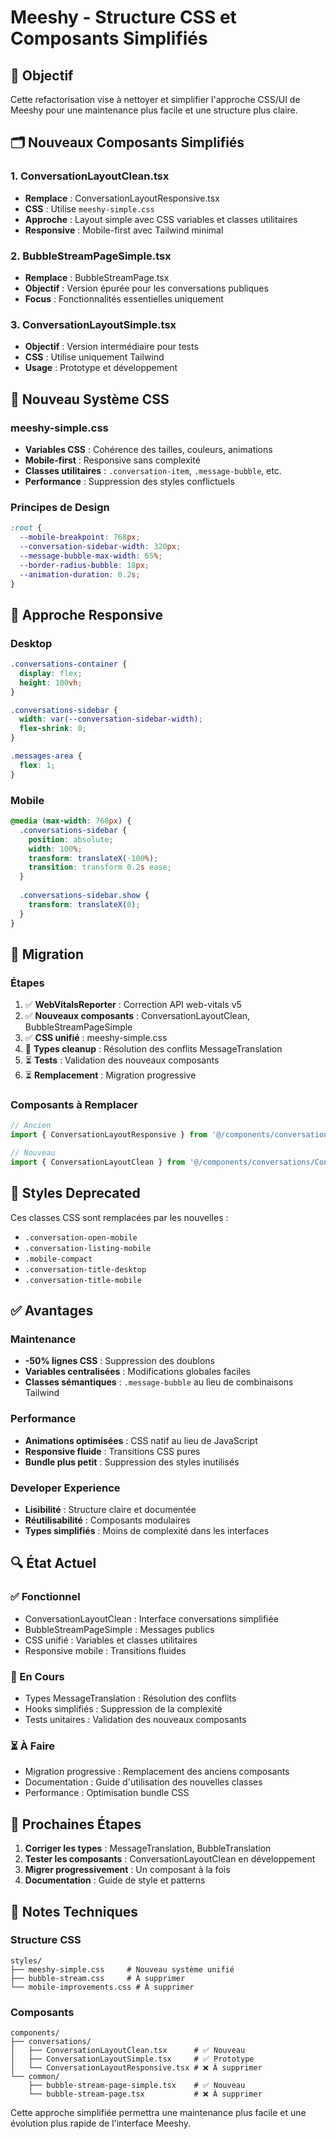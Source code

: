# Meeshy - Structure CSS et Composants Simplifiés

## 🎯 Objectif

Cette refactorisation vise à nettoyer et simplifier l'approche CSS/UI de Meeshy pour une maintenance plus facile et une structure plus claire.

## 🗂️ Nouveaux Composants Simplifiés

### 1. ConversationLayoutClean.tsx
- **Remplace** : ConversationLayoutResponsive.tsx
- **CSS** : Utilise `meeshy-simple.css`
- **Approche** : Layout simple avec CSS variables et classes utilitaires
- **Responsive** : Mobile-first avec Tailwind minimal

### 2. BubbleStreamPageSimple.tsx  
- **Remplace** : BubbleStreamPage.tsx
- **Objectif** : Version épurée pour les conversations publiques
- **Focus** : Fonctionnalités essentielles uniquement

### 3. ConversationLayoutSimple.tsx
- **Objectif** : Version intermédiaire pour tests
- **CSS** : Utilise uniquement Tailwind
- **Usage** : Prototype et développement

## 🎨 Nouveau Système CSS

### meeshy-simple.css
- **Variables CSS** : Cohérence des tailles, couleurs, animations
- **Mobile-first** : Responsive sans complexité
- **Classes utilitaires** : `.conversation-item`, `.message-bubble`, etc.
- **Performance** : Suppression des styles conflictuels

### Principes de Design
```css
:root {
  --mobile-breakpoint: 768px;
  --conversation-sidebar-width: 320px;
  --message-bubble-max-width: 65%;
  --border-radius-bubble: 18px;
  --animation-duration: 0.2s;
}
```

## 📱 Approche Responsive

### Desktop
```css
.conversations-container {
  display: flex;
  height: 100vh;
}

.conversations-sidebar {
  width: var(--conversation-sidebar-width);
  flex-shrink: 0;
}

.messages-area {
  flex: 1;
}
```

### Mobile
```css
@media (max-width: 768px) {
  .conversations-sidebar {
    position: absolute;
    width: 100%;
    transform: translateX(-100%);
    transition: transform 0.2s ease;
  }
  
  .conversations-sidebar.show {
    transform: translateX(0);
  }
}
```

## 🔧 Migration

### Étapes
1. ✅ **WebVitalsReporter** : Correction API web-vitals v5
2. ✅ **Nouveaux composants** : ConversationLayoutClean, BubbleStreamPageSimple
3. ✅ **CSS unifié** : meeshy-simple.css
4. 🔄 **Types cleanup** : Résolution des conflits MessageTranslation
5. ⏳ **Tests** : Validation des nouveaux composants
6. ⏳ **Remplacement** : Migration progressive

### Composants à Remplacer
```typescript
// Ancien
import { ConversationLayoutResponsive } from '@/components/conversations/ConversationLayoutResponsive';

// Nouveau
import { ConversationLayoutClean } from '@/components/conversations/ConversationLayoutClean';
```

## 🚫 Styles Deprecated

Ces classes CSS sont remplacées par les nouvelles :
- `.conversation-open-mobile`
- `.conversation-listing-mobile`
- `.mobile-compact`
- `.conversation-title-desktop`
- `.conversation-title-mobile`

## ✅ Avantages

### Maintenance
- **-50% lignes CSS** : Suppression des doublons
- **Variables centralisées** : Modifications globales faciles
- **Classes sémantiques** : `.message-bubble` au lieu de combinaisons Tailwind

### Performance
- **Animations optimisées** : CSS natif au lieu de JavaScript
- **Responsive fluide** : Transitions CSS pures
- **Bundle plus petit** : Suppression des styles inutilisés

### Developer Experience
- **Lisibilité** : Structure claire et documentée
- **Réutilisabilité** : Composants modulaires
- **Types simplifiés** : Moins de complexité dans les interfaces

## 🔍 État Actuel

### ✅ Fonctionnel
- ConversationLayoutClean : Interface conversations simplifiée
- BubbleStreamPageSimple : Messages publics
- CSS unifié : Variables et classes utilitaires
- Responsive mobile : Transitions fluides

### 🔄 En Cours
- Types MessageTranslation : Résolution des conflits
- Hooks simplifiés : Suppression de la complexité
- Tests unitaires : Validation des nouveaux composants

### ⏳ À Faire
- Migration progressive : Remplacement des anciens composants
- Documentation : Guide d'utilisation des nouvelles classes
- Performance : Optimisation bundle CSS

## 🎯 Prochaines Étapes

1. **Corriger les types** : MessageTranslation, BubbleTranslation
2. **Tester les composants** : ConversationLayoutClean en développement
3. **Migrer progressivement** : Un composant à la fois
4. **Documentation** : Guide de style et patterns

## 📝 Notes Techniques

### Structure CSS
```
styles/
├── meeshy-simple.css     # Nouveau système unifié
├── bubble-stream.css     # À supprimer
└── mobile-improvements.css # À supprimer
```

### Composants
```
components/
├── conversations/
│   ├── ConversationLayoutClean.tsx      # ✅ Nouveau
│   ├── ConversationLayoutSimple.tsx     # ✅ Prototype  
│   └── ConversationLayoutResponsive.tsx # ❌ À supprimer
└── common/
    ├── bubble-stream-page-simple.tsx    # ✅ Nouveau
    └── bubble-stream-page.tsx           # ❌ À supprimer
```

Cette approche simplifiée permettra une maintenance plus facile et une évolution plus rapide de l'interface Meeshy.